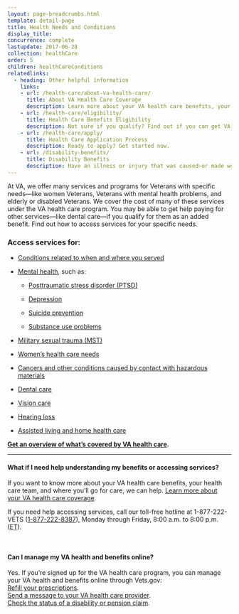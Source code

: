 ```yaml
---
layout: page-breadcrumbs.html
template: detail-page
title: Health Needs and Conditions
display_title:
concurrence: complete
lastupdate: 2017-06-28
collection: healthCare
order: 5
children: healthCareConditions
relatedlinks:
  - heading: Other helpful information
    links:
    - url: /health-care/about-va-health-care/
      title: About VA Health Care Coverage
      description: Learn more about your VA health care benefits, your health care team, and where you’ll go for care.
    - url: /health-care/eligibility/
      title: Health Care Benefits Eligibility
      description: Not sure if you qualify? Find out if you can get VA health care benefits.
    - url: /health-care/apply/
      title: Health Care Application Process
      description: Ready to apply? Get started now.
    - url: /disability-benefits/
      title: Disability Benefits
      description: Have an illness or injury that was caused—or made worse—by your active-duty service? Find out if you can get disability compensation (monthly payments) from VA.
---
```

<div itemscope itemtype="http://schema.org/FAQPage">
<div itemprop="description" class="va-introtext">

At VA, we offer many services and programs for Veterans with specific needs—like women Veterans, Veterans with mental health problems, and elderly or disabled Veterans. We cover the cost of many of these services under the VA health care program. You may be able to get help paying for other services—like dental care—if you qualify for them as an added benefit. Find out how to access services for your specific needs.

</div>

<div itemscope itemtype="http://schema.org/Question">

<h3 itemprop="name">Access services for:</h3>
<div itemprop="acceptedAnswer" itemscope itemtype="http://schema.org/Answer">
<div itemprop="text">

- [Conditions related to when and where you served](/health-care/health-conditions/conditions-related-to-service-era/)

- [Mental health](/health-care/health-conditions/mental-health/), such as:

  - [Posttraumatic stress disorder (PTSD)](/health-care/health-conditions/mental-health/ptsd/)

  - [Depression](/health-care/health-conditions/mental-health/depression/)

  - [Suicide prevention](/health-care/health-conditions/mental-health/suicide-prevention/)

  - [Substance use problems](/health-care/health-conditions/substance-use-problems/)

- [Military sexual trauma (MST)](/health-care/health-conditions/military-sexual-trauma/)

- [Women’s health care needs](/health-care/health-conditions/womens-health-care-needs/)

- [Cancers and other conditions caused by contact with hazardous materials](/health-care/health-conditions/exposure-to-hazardous-materials/)

- [Dental care](/health-care/about-va-health-care/dental-care/)

- [Vision care](/health-care/about-va-health-care/vision-care/)

- [Hearing loss](https://www.prosthetics.va.gov/psas/Hearing_Aids.asp)

- [Assisted living and home health care](/health-care/about-va-health-care/assisted-living-and-home-health-care/)

**[Get an overview of what’s covered by VA health care](/health-care/about-va-health-care/).**

</div>
</div>
</div>

------

<div itemscope itemtype="http://schema.org/Question">

<h4 itemprop="name">What if I need help understanding my benefits or accessing services?</h4>
<div itemprop="acceptedAnswer" itemscope itemtype="http://schema.org/Answer">
<div itemprop="text">


If you want to know more about your VA health care benefits, your health care team, and where you’ll go for care, we can help. [Learn more about your VA health care coverage](/health-care/about-va-health-care/).

If you need help accessing services, call our toll-free hotline at 1-877-222-VETS (<a href="tel:+1-877-222-8387">1-877-222-8387</a>), Monday through Friday, 8:00 a.m. to 8:00 p.m. (<abbr title="eastern time">ET</abbr>).

</div>
</div>
</div>
<br>

<div itemscope itemtype="http://schema.org/Question">

<h4 itemprop="name">Can I manage my VA health and benefits online?</h4>
<div itemprop="acceptedAnswer" itemscope itemtype="http://schema.org/Answer">
<div itemprop="text">

Yes. If you’re signed up for the VA health care program, you can manage your VA health and benefits online through Vets.gov: <br>
[Refill your prescriptions](/health-care/prescriptions/). <br>
[Send a message to your VA health care provider](/health-care/messaging/). <br>
[Check the status of a disability or pension claim](/track-claims/).

</div>
</div>
</div>
</div>
